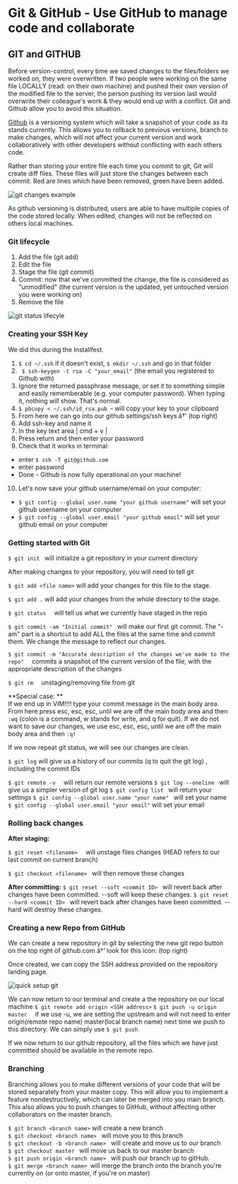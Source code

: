 # Git & GitHub - Use GitHub to manage code and collaborate

## GIT and GITHUB

Before version-control, every time we saved changes to the files/folders we worked on, they were overwritten. If two people were working on the same file LOCALLY (read: on their own machine) and pushed their own version of the modified file to the server, the person pushing its version last would overwrite their colleague's work & they would end up with a conflict. Git and Github allow you to avoid this situation.

[Github](http://byte.kde.org/~zrusin/git/git-cheat-sheet-medium.png) is a versioning system which will take a snapshot of your code as its stands currently. This allows you to rollback to previous versions, branch to make changes, which will not affect your current version and work collaboratively with other developers without conflicting with each others code. 

Rather than storing your entire file each time you commit to git, Git will create diff files. These files will just store the changes between each commit. Red are lines which have been removed, green have been added.

![git changes example](https://lh3.googleusercontent.com/CrdX41KocVA_-vgwGH07iU_8vIUKUTwmN5uypdgSfK8ksUpIHj0q6uLXZDHf7Ii8XQEDUqnDDefK4eAg3hcNmc4DLAcmiL9jl0UzKNVpQrujUUgiwd-PHyJE2Q)

As github versioning is distributed, users are able to have multiple copies of the code stored locally. When edited, changes will not be reflected on others local machines. 


### Git lifecycle

1. Add the file (git add)
2. Edit the file
3. Stage the file (git commit)
4. Commit: now that we've committed the change, the file is considered as "unmodified" (the current version is the updated, yet untouched version you were working on)
5. Remove the file

![git status lifecyle](https://lh6.googleusercontent.com/gVaIqKZb1lTccre7C7KXhMOB11RD8hcy9sJ-nrMEa419mwgKpp00z1pileUT9S_gmL6Ay65Wr2_RM8mfXVs8W0e18VtRhZoZQKjXVkRux8QtolqwIDinjii3Pg)

### Creating your SSH Key

We did this during the Installfest.

1. `$ cd ~/.ssh` 
if it doesn't exist, `$ mkdir ~/.ssh` and go in that folder
2. ` $ ssh-keygen -t rsa -C "your_email"` (the email you registered to Github with)
3. Ignore the returned passphrase message, or set it to something simple and easily rememberable (e.g. your computer password). When typing it, nothing will show. That's normal.
4. `$ pbcopy < ~/.ssh/id_rsa.pub `- will copy your key to your clipboard
5. From here we can go into our github settings/ssh keys â†’  (top right)
6. Add ssh-key and name it
7. In the key text area | cmd + v |
8. Press return and then enter your password
9. Check that it works in terminal:
  * enter `$ ssh -T git@github.com`
  * enter password
  * Done - Github is now fully operational on your machine!

10. Let's now save your github username/email on your computer: 
  * `$ git config --global user.name "your github username"` will set your github username on your computer
  * `$ git config --global user.email "your github email"` will set your github email on your computer

### Getting started with Git 


`$ git init ` will initialize a git repository in your current directory 

After making changes to your repository, you will need to tell git

`$ git add <file name>`  will add your changes for this file to the stage.

`$ git add .`   will add your changes from the whole directory to the stage.

`$ git status  ` will tell us what we currently have staged in the repo

`$ git commit -am "Initial commit" `  will make our first git commit. The "-am" part is a shortcut to add ALL the files at the same time and commit them. We change the message to reflect our changes.

`$ git commit -m "Accurate description of the changes we've made to the repo"  ` commits a snapshot of the current version of the file, with the appropriate description of the changes

`$ git rm  ` unstaging/removing file from git

**Special case: **  
If we end up in VIM!!!! type your commit message in the main body area. From here press esc, esc, esc, until we are off the main body area and then `:wq` (colon is a command, w stands for write, and q for quit). If we do not want to save our changes, we use esc, esc, esc, until we are off the main body area and then `:q!`

If we now repeat git status, we will see our changes are clean.

`$ git log`  will give us a history of our commits  (q to quit the git log) , including the commit IDs

`$ git remote -v  ` will return our remote versions
`$ git log --oneline ` will give us a simpler version of git log
`$ git config list ` will return  your settings
`$ git config --global user.name "your name" ` will set your name
`$ git config --global user.email "your email"`  will set your email


### Rolling back changes

**After staging:**

`$ git reset <filename>  ` will unstage files changes (HEAD refers to our last commit on current branch)

`$ git checkout <filename> `  will then remove these changes

**After committing:**
`$ git reset --soft <commit ID> ` will revert back after changes have been committed. --soft will keep these changes.
`$ git reset --hard <commit ID> ` will revert back after changes have been committed. --hard will destroy these changes.

### Creating a new Repo from GitHub

We can create a new repository in git by selecting the new git repo button on the top right of github.com â†’ look for this icon: (top right)

Once created, we can copy the SSH address provided on the repository landing page. 

![quick setup git](https://lh6.googleusercontent.com/U6fFQCNR5PBAoBe7eZPvGWnDhLdu704oeNNYlFq-7flRtW2v9B0uSI1wiN3Syn8lqDpKAiAnslwCNum03j39KOWhiO1ofhkK4FEjai1y8vLZ6oLpSecTRDnEJw)


We can now return to our terminal and create a the repository on our local machine
`$ git remote add origin <SSH address>`
`$ git push -u origin master  ` if we use -u, we are setting the upstream and will not need to enter origin(remote repo name) master(local branch name) next time we push to this directory. We can simply use  `$ git push`

If we now return to our github repository, all the files which we have just committed should be available in the remote repo.


### Branching

Branching allows you to make different versions of your code that will be stored separately from your master copy. This will allow you to implement a feature nondestructively, which can later be merged into you main branch. This also allows you to push changes to GitHub, without affecting other collaborators on the master branch.

`$ git branch <branch name>`   will create a new branch  
`$ git checkout <branch name> `  will move you to this branch  
`$ git checkout -b <branch name> `  will create and move us to our branch  
`$ git checkout master `  will move us back to our master branch  
`$ git push origin <branch name> ` will push our branch up to gitHub.  
`$ git merge <branch name> `will merge the <branch name> branch onto the branch you're currently on (or onto master, if you're on master)  













